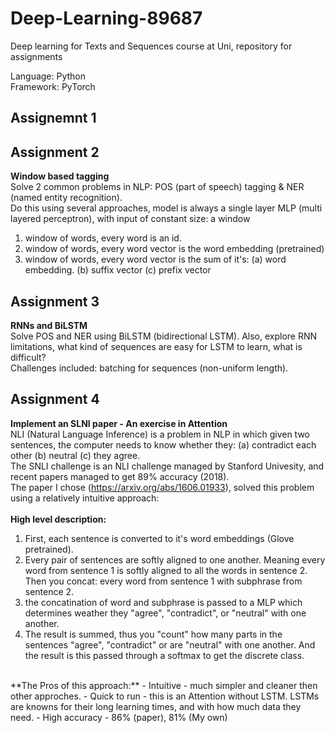 # Deep-Learning-89687
Deep learning for Texts and Sequences course at Uni, repository for assignments

Language: Python <br/>
Framework: PyTorch <br/>

Assignemnt 1
------------

Assignment 2
------------
**Window based tagging**<br/>
Solve 2 common problems in NLP: POS (part of speech) tagging & NER (named entity recognition).<br/>
Do this using several approaches, model is always a single layer MLP (multi layered perceptron), with input of constant size: a window<br/>
1. window of words, every word is an id.<br/>
2. window of words, every word vector is the word embedding (pretrained)<br/>
3. window of words, every word vector is the sum of it's: (a) word embedding. (b) suffix vector (c) prefix vector

Assignment 3
------------
**RNNs and BiLSTM**<br/>
Solve POS and NER using BiLSTM (bidirectional LSTM). Also, explore RNN limitations, what kind of sequences are easy for LSTM to learn, what is difficult?<br/>
Challenges included: batching for sequences (non-uniform length).

Assignment 4
------------
**Implement an SLNI  paper - An exercise in Attention**<br/>
NLI (Natural Language Inference) is a problem in NLP in which given two sentences, the computer needs to know whether they: (a) contradict each other (b) neutral (c) they agree.<br/>
The SNLI challenge is an NLI challenge managed by Stanford Univesity, and recent papers managed to get 89% accuracy (2018).<br/>
The paper I chose (https://arxiv.org/abs/1606.01933), solved this problem using a relatively intuitive approach: <br/><br/>
**High level description:**
1. First, each sentence is converted to it's word embeddings (Glove pretrained).
2. Every pair of sentences are softly aligned to one another. Meaning every word from sentence 1 is softly aligned to all the words in sentence 2. Then you concat: every word from sentence 1 with subphrase from sentence 2.
3. the concatination of word and subphrase is passed to a MLP which determines weather they "agree", "contradict", or "neutral" with one another.
4. The result is summed, thus you "count" how many parts in the sentences "agree", "contradict" or are "neutral" with one another. And the result is this passed through a softmax to get the discrete class.
<br/>
**The Pros of this approach:**
- Intuitive - much simpler and cleaner then other approches.
- Quick to run - this is an Attention without LSTM. LSTMs are knowns for their long learning times, and with how much data they need.
- High accuracy - 86% (paper), 81% (My own)
